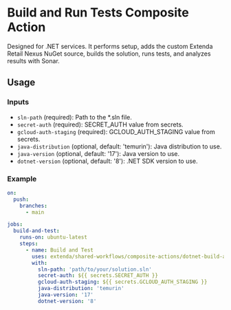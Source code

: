 # Build and Run Tests Composite Action

Designed for .NET services. It performs setup, adds the custom Extenda Retail Nexus NuGet source, builds the solution, runs tests, and analyzes results with Sonar.

## Usage

### Inputs

- `sln-path` (required): Path to the *.sln file.
- `secret-auth` (required): SECRET_AUTH value from secrets.
- `gcloud-auth-staging` (required): GCLOUD_AUTH_STAGING value from secrets.
- `java-distribution` (optional, default: 'temurin'): Java distribution to use.
- `java-version` (optional, default: '17'): Java version to use.
- `dotnet-version` (optional, default: '8'): .NET SDK version to use.

### Example

```yaml
on:
  push:
    branches:
      - main

jobs:
  build-and-test:
    runs-on: ubuntu-latest
    steps:
      - name: Build and Test
        uses: extenda/shared-workflows/composite-actions/dotnet-build-and-test@master
        with:
          sln-path: 'path/to/your/solution.sln'
          secret-auth: ${{ secrets.SECRET_AUTH }}
          gcloud-auth-staging: ${{ secrets.GCLOUD_AUTH_STAGING }}
          java-distribution: 'temurin'
          java-version: '17'
          dotnet-version: '8'
